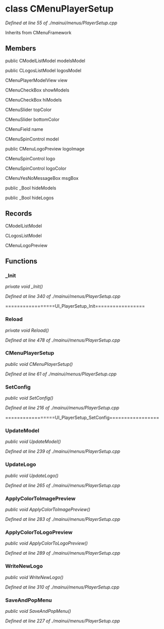 # class CMenuPlayerSetup

*Defined at line 55 of ./mainui/menus/PlayerSetup.cpp*

Inherits from CMenuFramework



## Members

public CModelListModel modelsModel

public CLogosListModel logosModel

CMenuPlayerModelView view

CMenuCheckBox showModels

CMenuCheckBox hiModels

CMenuSlider topColor

CMenuSlider bottomColor

CMenuField name

CMenuSpinControl model

public CMenuLogoPreview logoImage

CMenuSpinControl logo

CMenuSpinControl logoColor

CMenuYesNoMessageBox msgBox

public _Bool hideModels

public _Bool hideLogos



## Records

CModelListModel

CLogosListModel

CMenuLogoPreview



## Functions

### _Init

*private void _Init()*

*Defined at line 340 of ./mainui/menus/PlayerSetup.cpp*

=================UI_PlayerSetup_Init=================

### Reload

*private void Reload()*

*Defined at line 478 of ./mainui/menus/PlayerSetup.cpp*

### CMenuPlayerSetup

*public void CMenuPlayerSetup()*

*Defined at line 61 of ./mainui/menus/PlayerSetup.cpp*

### SetConfig

*public void SetConfig()*

*Defined at line 216 of ./mainui/menus/PlayerSetup.cpp*

=================UI_PlayerSetup_SetConfig=================

### UpdateModel

*public void UpdateModel()*

*Defined at line 239 of ./mainui/menus/PlayerSetup.cpp*

### UpdateLogo

*public void UpdateLogo()*

*Defined at line 265 of ./mainui/menus/PlayerSetup.cpp*

### ApplyColorToImagePreview

*public void ApplyColorToImagePreview()*

*Defined at line 283 of ./mainui/menus/PlayerSetup.cpp*

### ApplyColorToLogoPreview

*public void ApplyColorToLogoPreview()*

*Defined at line 289 of ./mainui/menus/PlayerSetup.cpp*

### WriteNewLogo

*public void WriteNewLogo()*

*Defined at line 310 of ./mainui/menus/PlayerSetup.cpp*

### SaveAndPopMenu

*public void SaveAndPopMenu()*

*Defined at line 227 of ./mainui/menus/PlayerSetup.cpp*



